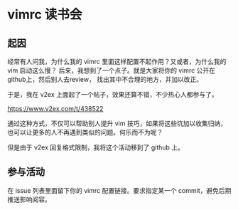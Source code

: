 # vimrc 读书会

## 起因

经常有人问我，为什么我的 vimrc 里面这样配置不起作用？又或者，为什么我的 vim 启动这么慢？
后来，我想到了一个点子。就是大家将你的 vimrc 公开在github上，然后别人去review，
找出其中不合理的地方，并加以改正。

于是，我在 v2ex 上面起了一个帖子，效果还算不错，不少热心人都参与了。

<https://www.v2ex.com/t/438522>

通过这种方式，不仅可以帮助别人提升 vim 技巧，如果将这些坑加以收集归纳，
也可以让更多的人不再遇到类似的问题。何乐而不为呢？

但是由于 v2ex 回复格式限制，我将这个活动移到了 github 上。

## 参与活动

在 issue 列表里面留下你的 vimrc 配置链接。要求指定某一个 commit，避免后期推送影响阅容。

